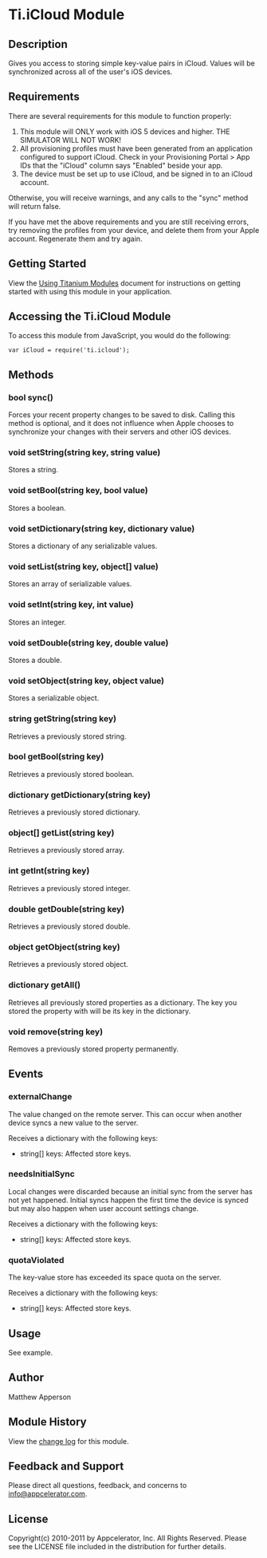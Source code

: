 # Ti.iCloud Module

## Description

Gives you access to storing simple key-value pairs in iCloud. Values will be synchronized across all of the user's iOS devices.


## Requirements

There are several requirements for this module to function properly:

1. This module will ONLY work with iOS 5 devices and higher. THE SIMULATOR WILL NOT WORK!
2. All provisioning profiles must have been generated from an application configured to support iCloud. Check in your Provisioning Portal > App IDs that the "iCloud" column says "Enabled" beside your app.
3. The device must be set up to use iCloud, and be signed in to an iCloud account.

Otherwise, you will receive warnings, and any calls to the "sync" method will return false.

If you have met the above requirements and you are still receiving errors, try removing the profiles from your device, and delete them from your Apple account. Regenerate them and try again.

## Getting Started

View the [Using Titanium Modules](https://wiki.appcelerator.org/display/tis/Using+Titanium+Modules) document for instructions on getting
started with using this module in your application.

## Accessing the Ti.iCloud Module

To access this module from JavaScript, you would do the following:

	var iCloud = require('ti.icloud');


## Methods

### bool sync()
Forces your recent property changes to be saved to disk. Calling this method is optional, and it does not influence
when Apple chooses to synchronize your changes with their servers and other iOS devices.

### void setString(string key, string value)
Stores a string.

### void setBool(string key, bool value)
Stores a boolean.

### void setDictionary(string key, dictionary value)
Stores a dictionary of any serializable values.

### void setList(string key, object[] value)
Stores an array of serializable values.

### void setInt(string key, int value)
Stores an integer.

### void setDouble(string key, double value)
Stores a double.

### void setObject(string key, object value)
Stores a serializable object.

### string getString(string key)
Retrieves a previously stored string.

### bool getBool(string key)
Retrieves a previously stored boolean.

### dictionary getDictionary(string key)
Retrieves a previously stored dictionary.

### object[] getList(string key)
Retrieves a previously stored array.

### int getInt(string key)
Retrieves a previously stored integer.

### double getDouble(string key)
Retrieves a previously stored double.

### object getObject(string key)
Retrieves a previously stored object.

### dictionary getAll()
Retrieves all previously stored properties as a dictionary. The key you stored the property with will be its key in the dictionary.

### void remove(string key)
Removes a previously stored property permanently.


## Events

### externalChange
The value changed on the remote server. This can occur when another device syncs a new value to the server.

Receives a dictionary with the following keys:

* string[] keys: Affected store keys.

### needsInitialSync
Local changes were discarded because an initial sync from the server has not yet happened. Initial syncs happen the
first time the device is synced but may also happen when user account settings change.
                                                                                      
Receives a dictionary with the following keys:

* string[] keys: Affected store keys.

### quotaViolated
The key-value store has exceeded its space quota on the server.
                                                               
Receives a dictionary with the following keys:

* string[] keys: Affected store keys.


## Usage
See example.


## Author
Matthew Apperson

## Module History

View the [change log](changelog.html) for this module.

## Feedback and Support

Please direct all questions, feedback, and concerns to [info@appcelerator.com](mailto:info@appcelerator.com?subject=iOS%20iCloud%20Module).

## License
Copyright(c) 2010-2011 by Appcelerator, Inc. All Rights Reserved. Please see the LICENSE file included in the distribution for further details.

